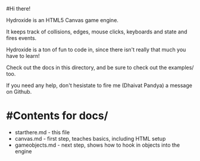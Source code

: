#Hi there!

Hydroxide is an HTML5 Canvas game engine.

It keeps track of collisions, edges, mouse clicks, keyboards and state and fires events.

Hydroxide is a ton of fun to code in, since there isn't really that much you have to learn!

Check out the docs in this directory, and be sure to check out the examples/ too.

If you need any help, don't hesistate to fire me (Dhaivat Pandya) a message on Github.

#Contents for docs/
========================
* starthere.md - this file
* canvas.md - first step, teaches basics, including HTML setup
* gameobjects.md - next step, shows how to hook in objects into the engine

